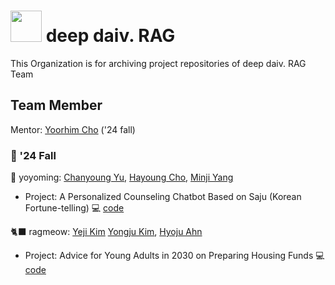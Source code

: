 # <img src="https://github.com/images/mona-whisper.gif" width="50"/> deep daiv. RAG
This Organization is for archiving project repositories of deep daiv. RAG Team   

## Team Member
Mentor: [Yoorhim Cho](https://github.com/ofzlo) ('24 fall)   

### 💐 '24 Fall
🧚 yoyoming: [Chanyoung Yu](https://github.com/youngchannelforyou), [Hayoung Cho](https://github.com/chososo), [Minji Yang](https://github.com/minj22)
- Project: A Personalized Counseling Chatbot Based on Saju (Korean Fortune-telling) 💻 [code](https://github.com/deepdaiv-rag/24f-saju)

🐈‍⬛ ragmeow: [Yeji Kim](https://github.com/yejikim02) [Yongju Kim](https://github.com/Yongju75), [Hyoju Ahn](https://github.com/hyottz)
- Project: Advice for Young Adults in 2030 on Preparing Housing Funds 💻 [code](https://github.com/deepdaiv-rag/24f-houseplan)

